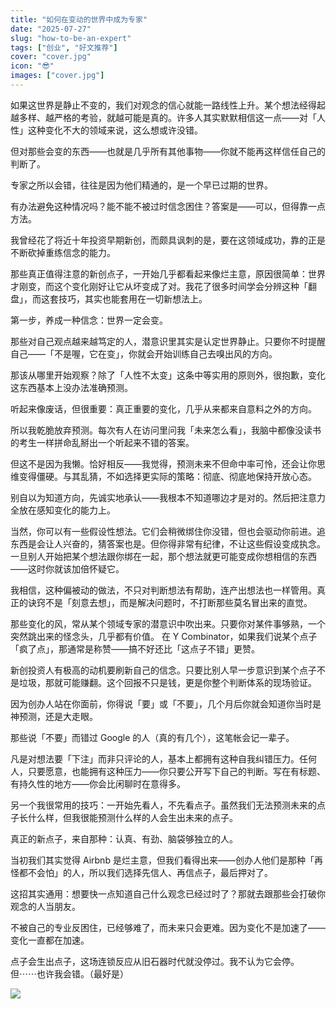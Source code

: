 ```yaml
---
title: "如何在变动的世界中成为专家"
date: "2025-07-27"
slug: "how-to-be-an-expert"
tags: ["创业", "好文推荐"]
cover: "cover.jpg"
icon: "😎"
images: ["cover.jpg"]
---
```

如果这世界是静止不变的，我们对观念的信心就能一路线性上升。某个想法经得起越多样、越严格的考验，就越可能是真的。许多人其实默默相信这一点——对「人性」这种变化不大的领域来说，这么想或许没错。



但对那些会变的东西——也就是几乎所有其他事物——你就不能再这样信任自己的判断了。



专家之所以会错，往往是因为他们精通的，是一个早已过期的世界。



有办法避免这种情况吗？能不能不被过时信念困住？答案是——可以，但得靠一点方法。



我曾经花了将近十年投资早期新创，而颇具讽刺的是，要在这领域成功，靠的正是不断砍掉重练信念的能力。



那些真正值得注意的新创点子，一开始几乎都看起来像烂主意，原因很简单：世界才刚变，而这个变化刚好让它从坏变成了对。我花了很多时间学会分辨这种「翻盘」，而这套技巧，其实也能套用在一切新想法上。



第一步，养成一种信念：世界一定会变。



那些对自己观点越来越笃定的人，潜意识里其实是认定世界静止。只要你不时提醒自己——「不是喔，它在变」，你就会开始训练自己去嗅出风的方向。



那该从哪里开始观察？除了「人性不太变」这条中等实用的原则外，很抱歉，变化这东西基本上没办法准确预测。



听起来像废话，但很重要：真正重要的变化，几乎从来都来自意料之外的方向。



所以我乾脆放弃预测。每次有人在访问里问我「未来怎么看」，我脑中都像没读书的考生一样拼命乱掰出一个听起来不错的答案。



但这不是因为我懒。恰好相反——我觉得，预测未来不但命中率可怜，还会让你思维变得僵硬。与其乱猜，不如选择更实际的策略：彻底、彻底地保持开放心态。



别自以为知道方向，先诚实地承认——我根本不知道哪边才是对的。然后把注意力全放在感知变化的能力上。



当然，你可以有一些假设性想法。它们会稍微绑住你没错，但也会驱动你前进。追东西是会让人兴奋的，猜答案也是。但你得非常有纪律，不让这些假设变成执念。
一旦别人开始把某个想法跟你绑在一起，那个想法就更可能变成你想相信的东西——这时你就该加倍怀疑它。



我相信，这种偏被动的做法，不只对判断想法有帮助，连产出想法也一样管用。真正的诀窍不是「刻意去想」，而是解决问题时，不打断那些莫名冒出来的直觉。



那些变化的风，常从某个领域专家的潜意识中吹出来。只要你对某件事够熟，一个突然跳出来的怪念头，几乎都有价值。
在 Y Combinator，如果我们说某个点子「疯了点」，那通常是称赞——搞不好还比「这点子不错」更赞。



新创投资人有极高的动机要刷新自己的信念。只要比别人早一步意识到某个点子不是垃圾，那就可能赚翻。这个回报不只是钱，更是你整个判断体系的现场验证。



因为创办人站在你面前，你得说「要」或「不要」，几个月后你就会知道你当时是神预测，还是大走眼。



那些说「不要」而错过 Google 的人（真的有几个），这笔帐会记一辈子。



凡是对想法要「下注」而非只评论的人，基本上都拥有这种自我纠错压力。任何人，只要愿意，也能拥有这种压力——你只要公开写下自己的判断。写在有标题、有持久性的地方——你会比闲聊时在意得多。



另一个我很常用的技巧：一开始先看人，不先看点子。虽然我们无法预测未来的点子长什么样，但我很能预测什么样的人会生出未来的点子。



真正的新点子，来自那种：认真、有劲、脑袋够独立的人。



当初我们其实觉得 Airbnb 是烂主意，但我们看得出来——创办人他们是那种「再怪都不会怕」的人，所以我们选择先信人、再信点子，最后押对了。



这招其实通用：想要快一点知道自己什么观念已经过时了？那就去跟那些会打破你观念的人当朋友。



不被自己的专业反困住，已经够难了，而未来只会更难。因为变化不是加速了——变化一直都在加速。



点子会生出点子，这场连锁反应从旧石器时代就没停过。我不认为它会停。
但⋯⋯也许我会错。（最好是）




![](https://prod-files-secure.s3.us-west-2.amazonaws.com/112d0858-5090-4d34-a606-b75eb8d65fd2/46476355-9cf3-4e99-9b7a-3531bc426380/1000202064.png?X-Amz-Algorithm=AWS4-HMAC-SHA256&X-Amz-Content-Sha256=UNSIGNED-PAYLOAD&X-Amz-Credential=ASIAZI2LB466TQES3AOU%2F20250811%2Fus-west-2%2Fs3%2Faws4_request&X-Amz-Date=20250811T114556Z&X-Amz-Expires=3600&X-Amz-Security-Token=IQoJb3JpZ2luX2VjELT%2F%2F%2F%2F%2F%2F%2F%2F%2F%2FwEaCXVzLXdlc3QtMiJIMEYCIQC%2BNHlwj8YWEDphfFMWqcIv8C5SN2%2B84obHrZMwzXN4%2FgIhAOEJetWh7lVUmg91lEn2s8kihfin9qikihGjf2lFsEgtKogECO3%2F%2F%2F%2F%2F%2F%2F%2F%2F%2FwEQABoMNjM3NDIzMTgzODA1IgxbzLo1LSzbQx5TlEAq3ANVCLY0Xd9uxswbkStlU3hnZHbeQRuinmQPRgwJO3sVdu5ipXSemyr8BwjGvGvSSD%2FAKUxX0CbF%2FgKJa2yAA1b3T%2FX3JJRsFLfu4pV3Djs0wdwVmcfj9RvP4FWAturdVJPuJwmVmANBUT7XcqMOKQoiq5m6PxFR%2FF0dL%2BIk7IsYFtx3CAlqWBNwueuE2%2Bpob5N8r2NGjXfSpcDBZiAAc%2FMs9s3%2BEk0UTf4zOC65dpNsVsjjPZ9DMm%2Bux0Gfwusai5oO2b52Wr9AG0dGwNidNYYdRjveODCFb%2BtElzhNP1TQVZmAjsp7yqF9LvihtSz%2BJKc0RfKL%2BITOoKEVQ1S8b%2BkbGq2idYbr9cGEN3VEvfcGF4E%2BB4xUAzEeWpIbFKqib0zJKS%2FhBZFwHHlB7tUQg6omy6qqA%2FNCLlFcTHYR3cFSczKcgUdf5Yg29X8KJCZsyL%2Ft4pRUjBy8lFVz9OWtsqGa1sVBSdy5Mzip3LEH4qziCgCUZlUZ6vjEalRGFsCZVMzik%2Fh7DSDlLukEdbrvmuLkK0ajal0LRgPPfWWibdgY2NyYVK9suFszbIIcURG%2FSzy0HivXxfPkpc4XGIIsp0mU16WeTz3SlJHyhU01ImXVa9bKWC2K2CzgjB1A%2BzD2rOfEBjqkAV%2FmuXUv0Z0Ys1ElCRNrIBBDi320tpmE0NrjjFQHZG38Ci7HiXqmu9LXW4GLYDjvlmeknRzs53wpQZMNnSwW83gX%2FPvZUplm3Zh%2FHA8Ikf2z0t1%2FlgKieprdyWd6EuGknaxdFvQpZJEPpwYorSE9mE0l%2FdY40jNn%2FSTJkicS3Q7NiHnOuSttuWUJtGvtRDQu%2B2jl7x2B%2Fax0IytyhAuMPZn0gMuU&X-Amz-Signature=ba3a616460835b77a9da584c498edbf2688cb40e6ca873964bf3c68ae0a4f649&X-Amz-SignedHeaders=host&x-amz-checksum-mode=ENABLED&x-id=GetObject)

